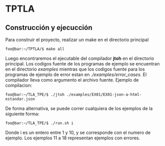 # TPTLA
## Construcción y ejecucción
Para construir el proyecto, realizar un make en el directorio principal
```console
foo@bar:~/TPTLA/$ make all
```
Luego encontraremos el ejecutable del compilador **jtoh** en el directorio principal. Los codigos fuente de los programas de ejemplo se encuentran en el 
directorio *examples* mientras que los codigos fuente para los programas de ejemplo de error estan en *./examples/error_cases*. El compilador lleva como argumento el archivo fuente. Ejemplo de compilacion: 
```console
foo@bar:~/TLA_TPE/$ ./jtoh ./examples/EX01/EX01-json-a-html-estandar.json
```
De forma alternativa, se puede correr cualquiera de los ejemplos de la siguiente forma:
```console
foo@bar:~/TLA_TPE/$ ./run.sh i
```
Donde i es un entero entre 1 y 10, y se corresponde con el numero de ejemplo. Los ejemplos 11 a 18 representan ejemplos con errores.